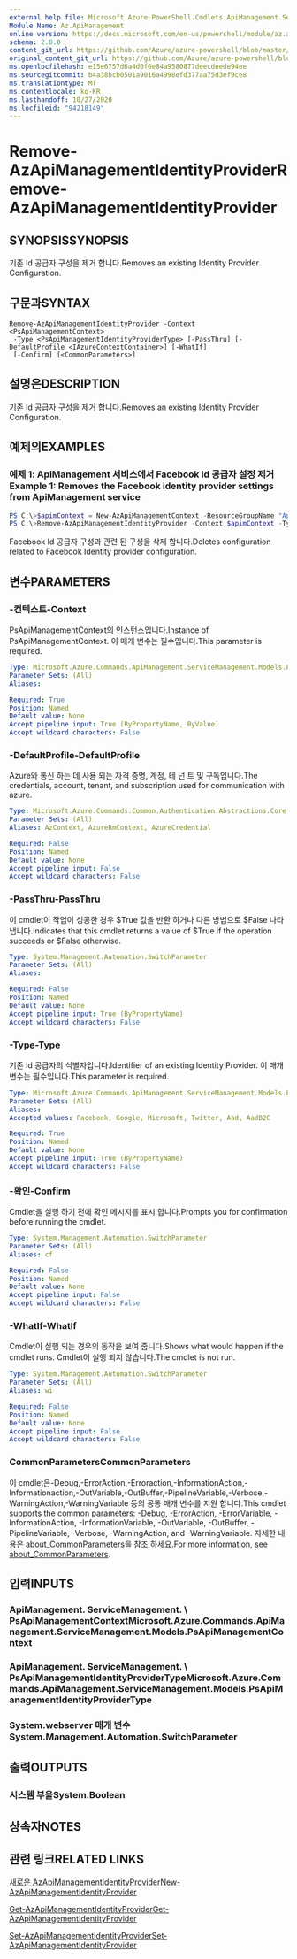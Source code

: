 ```yaml
---
external help file: Microsoft.Azure.PowerShell.Cmdlets.ApiManagement.ServiceManagement.dll-Help.xml
Module Name: Az.ApiManagement
online version: https://docs.microsoft.com/en-us/powershell/module/az.apimanagement/remove-azapimanagementidentityprovider
schema: 2.0.0
content_git_url: https://github.com/Azure/azure-powershell/blob/master/src/ApiManagement/ApiManagement/help/Remove-AzApiManagementIdentityProvider.md
original_content_git_url: https://github.com/Azure/azure-powershell/blob/master/src/ApiManagement/ApiManagement/help/Remove-AzApiManagementIdentityProvider.md
ms.openlocfilehash: e15e6757d6a4d0f6e84a9580877deecdeede94ee
ms.sourcegitcommit: b4a38bcb0501a9016a4998efd377aa75d3ef9ce8
ms.translationtype: MT
ms.contentlocale: ko-KR
ms.lasthandoff: 10/27/2020
ms.locfileid: "94218149"
---
```

# <span data-ttu-id="05bd3-101">Remove-AzApiManagementIdentityProvider</span><span class="sxs-lookup"><span data-stu-id="05bd3-101">Remove-AzApiManagementIdentityProvider</span></span>

## <span data-ttu-id="05bd3-102">SYNOPSIS</span><span class="sxs-lookup"><span data-stu-id="05bd3-102">SYNOPSIS</span></span>
<span data-ttu-id="05bd3-103">기존 Id 공급자 구성을 제거 합니다.</span><span class="sxs-lookup"><span data-stu-id="05bd3-103">Removes an existing Identity Provider Configuration.</span></span>

## <span data-ttu-id="05bd3-104">구문과</span><span class="sxs-lookup"><span data-stu-id="05bd3-104">SYNTAX</span></span>

```
Remove-AzApiManagementIdentityProvider -Context <PsApiManagementContext>
 -Type <PsApiManagementIdentityProviderType> [-PassThru] [-DefaultProfile <IAzureContextContainer>] [-WhatIf]
 [-Confirm] [<CommonParameters>]
```

## <span data-ttu-id="05bd3-105">설명은</span><span class="sxs-lookup"><span data-stu-id="05bd3-105">DESCRIPTION</span></span>
<span data-ttu-id="05bd3-106">기존 Id 공급자 구성을 제거 합니다.</span><span class="sxs-lookup"><span data-stu-id="05bd3-106">Removes an existing Identity Provider Configuration.</span></span>

## <span data-ttu-id="05bd3-107">예제의</span><span class="sxs-lookup"><span data-stu-id="05bd3-107">EXAMPLES</span></span>

### <span data-ttu-id="05bd3-108">예제 1: ApiManagement 서비스에서 Facebook id 공급자 설정 제거</span><span class="sxs-lookup"><span data-stu-id="05bd3-108">Example 1: Removes the Facebook identity provider settings from ApiManagement service</span></span>
```powershell
PS C:\>$apimContext = New-AzApiManagementContext -ResourceGroupName "Api-Default-WestUS" -ServiceName "contoso"
PS C:\>Remove-AzApiManagementIdentityProvider -Context $apimContext -Type 'Facebook' -PassThru
```

<span data-ttu-id="05bd3-109">Facebook Id 공급자 구성과 관련 된 구성을 삭제 합니다.</span><span class="sxs-lookup"><span data-stu-id="05bd3-109">Deletes configuration related to Facebook Identity provider configuration.</span></span>

## <span data-ttu-id="05bd3-110">변수</span><span class="sxs-lookup"><span data-stu-id="05bd3-110">PARAMETERS</span></span>

### <span data-ttu-id="05bd3-111">-컨텍스트</span><span class="sxs-lookup"><span data-stu-id="05bd3-111">-Context</span></span>
<span data-ttu-id="05bd3-112">PsApiManagementContext의 인스턴스입니다.</span><span class="sxs-lookup"><span data-stu-id="05bd3-112">Instance of PsApiManagementContext.</span></span>
<span data-ttu-id="05bd3-113">이 매개 변수는 필수입니다.</span><span class="sxs-lookup"><span data-stu-id="05bd3-113">This parameter is required.</span></span>

```yaml
Type: Microsoft.Azure.Commands.ApiManagement.ServiceManagement.Models.PsApiManagementContext
Parameter Sets: (All)
Aliases:

Required: True
Position: Named
Default value: None
Accept pipeline input: True (ByPropertyName, ByValue)
Accept wildcard characters: False
```

### <span data-ttu-id="05bd3-114">-DefaultProfile</span><span class="sxs-lookup"><span data-stu-id="05bd3-114">-DefaultProfile</span></span>
<span data-ttu-id="05bd3-115">Azure와 통신 하는 데 사용 되는 자격 증명, 계정, 테 넌 트 및 구독입니다.</span><span class="sxs-lookup"><span data-stu-id="05bd3-115">The credentials, account, tenant, and subscription used for communication with azure.</span></span>

```yaml
Type: Microsoft.Azure.Commands.Common.Authentication.Abstractions.Core.IAzureContextContainer
Parameter Sets: (All)
Aliases: AzContext, AzureRmContext, AzureCredential

Required: False
Position: Named
Default value: None
Accept pipeline input: False
Accept wildcard characters: False
```

### <span data-ttu-id="05bd3-116">-PassThru</span><span class="sxs-lookup"><span data-stu-id="05bd3-116">-PassThru</span></span>
<span data-ttu-id="05bd3-117">이 cmdlet이 작업이 성공한 경우 $True 값을 반환 하거나 다른 방법으로 $False 나타냅니다.</span><span class="sxs-lookup"><span data-stu-id="05bd3-117">Indicates that this cmdlet returns a value of $True if the operation succeeds or $False otherwise.</span></span>

```yaml
Type: System.Management.Automation.SwitchParameter
Parameter Sets: (All)
Aliases:

Required: False
Position: Named
Default value: None
Accept pipeline input: True (ByPropertyName)
Accept wildcard characters: False
```

### <span data-ttu-id="05bd3-118">-Type</span><span class="sxs-lookup"><span data-stu-id="05bd3-118">-Type</span></span>
<span data-ttu-id="05bd3-119">기존 Id 공급자의 식별자입니다.</span><span class="sxs-lookup"><span data-stu-id="05bd3-119">Identifier of an existing Identity Provider.</span></span>
<span data-ttu-id="05bd3-120">이 매개 변수는 필수입니다.</span><span class="sxs-lookup"><span data-stu-id="05bd3-120">This parameter is required.</span></span>

```yaml
Type: Microsoft.Azure.Commands.ApiManagement.ServiceManagement.Models.PsApiManagementIdentityProviderType
Parameter Sets: (All)
Aliases:
Accepted values: Facebook, Google, Microsoft, Twitter, Aad, AadB2C

Required: True
Position: Named
Default value: None
Accept pipeline input: True (ByPropertyName)
Accept wildcard characters: False
```

### <span data-ttu-id="05bd3-121">-확인</span><span class="sxs-lookup"><span data-stu-id="05bd3-121">-Confirm</span></span>
<span data-ttu-id="05bd3-122">Cmdlet을 실행 하기 전에 확인 메시지를 표시 합니다.</span><span class="sxs-lookup"><span data-stu-id="05bd3-122">Prompts you for confirmation before running the cmdlet.</span></span>

```yaml
Type: System.Management.Automation.SwitchParameter
Parameter Sets: (All)
Aliases: cf

Required: False
Position: Named
Default value: None
Accept pipeline input: False
Accept wildcard characters: False
```

### <span data-ttu-id="05bd3-123">-WhatIf</span><span class="sxs-lookup"><span data-stu-id="05bd3-123">-WhatIf</span></span>
<span data-ttu-id="05bd3-124">Cmdlet이 실행 되는 경우의 동작을 보여 줍니다.</span><span class="sxs-lookup"><span data-stu-id="05bd3-124">Shows what would happen if the cmdlet runs.</span></span> <span data-ttu-id="05bd3-125">Cmdlet이 실행 되지 않습니다.</span><span class="sxs-lookup"><span data-stu-id="05bd3-125">The cmdlet is not run.</span></span>

```yaml
Type: System.Management.Automation.SwitchParameter
Parameter Sets: (All)
Aliases: wi

Required: False
Position: Named
Default value: None
Accept pipeline input: False
Accept wildcard characters: False
```

### <span data-ttu-id="05bd3-126">CommonParameters</span><span class="sxs-lookup"><span data-stu-id="05bd3-126">CommonParameters</span></span>
<span data-ttu-id="05bd3-127">이 cmdlet은-Debug,-ErrorAction,-Erroraction,-InformationAction,-Informationaction,-OutVariable,-OutBuffer,-PipelineVariable,-Verbose,-WarningAction,-WarningVariable 등의 공통 매개 변수를 지원 합니다.</span><span class="sxs-lookup"><span data-stu-id="05bd3-127">This cmdlet supports the common parameters: -Debug, -ErrorAction, -ErrorVariable, -InformationAction, -InformationVariable, -OutVariable, -OutBuffer, -PipelineVariable, -Verbose, -WarningAction, and -WarningVariable.</span></span> <span data-ttu-id="05bd3-128">자세한 내용은 [about_CommonParameters](http://go.microsoft.com/fwlink/?LinkID=113216)을 참조 하세요.</span><span class="sxs-lookup"><span data-stu-id="05bd3-128">For more information, see [about_CommonParameters](http://go.microsoft.com/fwlink/?LinkID=113216).</span></span>

## <span data-ttu-id="05bd3-129">입력</span><span class="sxs-lookup"><span data-stu-id="05bd3-129">INPUTS</span></span>

### <span data-ttu-id="05bd3-130">ApiManagement. ServiceManagement. \ PsApiManagementContext</span><span class="sxs-lookup"><span data-stu-id="05bd3-130">Microsoft.Azure.Commands.ApiManagement.ServiceManagement.Models.PsApiManagementContext</span></span>

### <span data-ttu-id="05bd3-131">ApiManagement. ServiceManagement. \ PsApiManagementIdentityProviderType</span><span class="sxs-lookup"><span data-stu-id="05bd3-131">Microsoft.Azure.Commands.ApiManagement.ServiceManagement.Models.PsApiManagementIdentityProviderType</span></span>

### <span data-ttu-id="05bd3-132">System.webserver 매개 변수</span><span class="sxs-lookup"><span data-stu-id="05bd3-132">System.Management.Automation.SwitchParameter</span></span>

## <span data-ttu-id="05bd3-133">출력</span><span class="sxs-lookup"><span data-stu-id="05bd3-133">OUTPUTS</span></span>

### <span data-ttu-id="05bd3-134">시스템 부울</span><span class="sxs-lookup"><span data-stu-id="05bd3-134">System.Boolean</span></span>

## <span data-ttu-id="05bd3-135">상속자</span><span class="sxs-lookup"><span data-stu-id="05bd3-135">NOTES</span></span>

## <span data-ttu-id="05bd3-136">관련 링크</span><span class="sxs-lookup"><span data-stu-id="05bd3-136">RELATED LINKS</span></span>

[<span data-ttu-id="05bd3-137">새로운 AzApiManagementIdentityProvider</span><span class="sxs-lookup"><span data-stu-id="05bd3-137">New-AzApiManagementIdentityProvider</span></span>](./New-AzApiManagementIdentityProvider.md)

[<span data-ttu-id="05bd3-138">Get-AzApiManagementIdentityProvider</span><span class="sxs-lookup"><span data-stu-id="05bd3-138">Get-AzApiManagementIdentityProvider</span></span>](./Get-AzApiManagementIdentityProvider.md)

[<span data-ttu-id="05bd3-139">Set-AzApiManagementIdentityProvider</span><span class="sxs-lookup"><span data-stu-id="05bd3-139">Set-AzApiManagementIdentityProvider</span></span>](./Set-AzApiManagementIdentityProvider.md)

